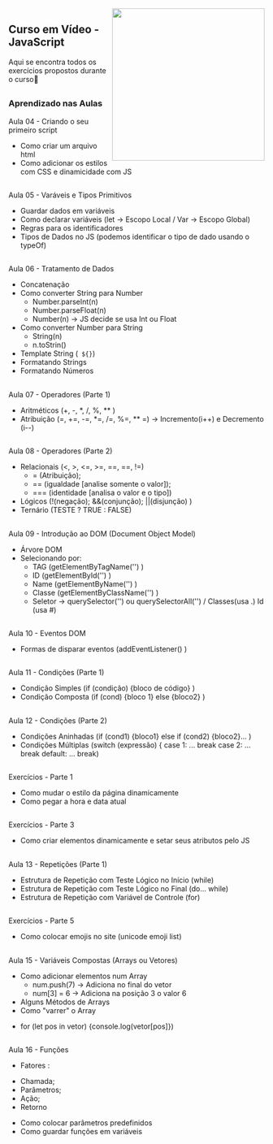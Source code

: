 <img src="https://user-images.githubusercontent.com/95629281/155055889-8519ccd3-e57d-480e-b7e2-cce04d1e13c9.png" align="right" width="300">

## Curso em Vídeo - JavaScript
Aqui se encontra todos os exercícios propostos durante o curso🚀

##

### Aprendizado nas Aulas
Aula 04 - Criando o seu primeiro script
- Como criar um arquivo html
- Como adicionar os estilos com CSS e dinamicidade com JS

##

Aula 05 - Varáveis e Tipos Primitivos
- Guardar dados em variáveis
- Como declarar variáveis (let -> Escopo Local / Var -> Escopo Global)
- Regras para os identificadores
- Tipos de Dados no JS (podemos identificar o tipo de dado usando o typeOf)

##

Aula 06 - Tratamento de Dados
- Concatenação
- Como converter String para Number 
  * Number.parseInt(n)
  * Number.parseFloat(n)
  * Number(n) -> JS decide se usa Int ou Float
- Como converter Number para String
  * String(n)
  * n.toStrin()
- Template String (` ${}`)
- Formatando Strings
- Formatando Números

##

Aula 07 - Operadores (Parte 1)
- Aritméticos (+, -, *, /, %, ** )
- Atribuição (=, +=, -=, *=, /=, %=, ** =) -> Incremento(i++) e Decremento (i--)

##

Aula 08 - Operadores (Parte 2)
- Relacionais (<, >, <=, >=, ==, ==, !=)
  * = (Atribuição); 
  * == (igualdade [analise somente o valor]); 
  * === (identidade [analisa o valor e o tipo])
- Lógicos (!(negação); &&(conjunção); ||(disjunção) )
- Ternário (TESTE ? TRUE : FALSE)

##

Aula 09 - Introdução ao DOM (Document Object Model)
- Árvore DOM
- Selecionando por:
  * TAG (getElementByTagName('') )
  * ID (getElementById('') )
  * Name (getElementByName('') )
  * Classe (getElementByClassName('') )
  * Seletor -> querySelector('') ou querySelectorAll('') / Classes(usa .) Id (usa #)

##

Aula 10 - Eventos DOM
- Formas de disparar eventos (addEventListener() )

##

Aula 11 - Condições (Parte 1)
- Condição Simples (if (condição) {bloco de código} )
- Condição Composta (if (cond) {bloco 1} else {bloco2} )

##

Aula 12 - Condições (Parte 2)
- Condições Aninhadas (if (cond1) {bloco1} else if (cond2) {bloco2}... )
- Condições Múltiplas (switch (expressão) { case 1: ... break case 2: ... break default: ... break)

##

Exercícios - Parte 1
- Como mudar o estilo da página dinamicamente
- Como pegar a hora e data atual

##

Exercícios - Parte 3
- Como criar elementos dinamicamente e setar seus atributos pelo JS

##

Aula 13 - Repetições (Parte 1)
- Estrutura de Repetição com Teste Lógico no Início (while)
- Estrutura de Repetição com Teste Lógico no Final (do... while)
- Estrutura de Repetição com Variável de Controle (for)

##

Exercícios - Parte 5
- Como colocar emojis no site (unicode emoji list)

##

Aula 15 - Variáveis Compostas (Arrays ou Vetores)
- Como adicionar elementos num Array
  * num.push(7) -> Adiciona no final do vetor
  * num[3] = 6 -> Adiciona na posição 3 o valor 6
 - Alguns Métodos de Arrays
 - Como "varrer" o Array
  * for (let pos in vetor) {console.log(vetor[pos]})
 
 ##
 
 Aula 16 - Funções
 - Fatores : 
  * Chamada;
  * Parâmetros;
  * Ação;
  * Retorno
 - Como colocar parâmetros predefinidos
 - Como guardar funções em variáveis
